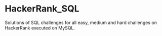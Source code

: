 # HackerRank_SQL
Solutions of SQL challenges for all easy, medium and hard challenges on HackerRank executed on MySQL.
